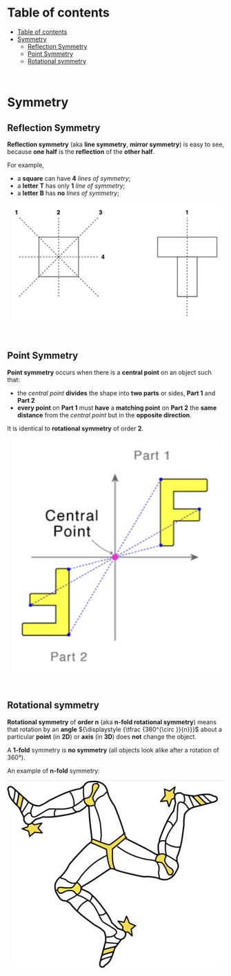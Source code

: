 # Table of contents
- [Table of contents](#table-of-contents)
- [Symmetry](#symmetry)
  - [Reflection Symmetry](#reflection-symmetry)
  - [Point Symmetry](#point-symmetry)
  - [Rotational symmetry](#rotational-symmetry)

<br>

# Symmetry
## Reflection Symmetry
**Reflection symmetry** (aka **line symmetry**, **mirror symmetry**) is easy to see, because **one half** is the **reflection** of the **other half**.<br>

For example,
- a **square** can have **4** *lines of symmetry*;
- a **letter** **T** has only **1** *line of symmetry*;
- a **letter** **B** has **no** *lines of symmetry*;

![reflection](/img/reflection.png)

<br>

## Point Symmetry
**Point symmetry** occurs when there is a **central point** on an object such that:
- the *central point* **divides** the shape into **two parts** or sides, **Part 1** and **Part 2**
- **every point** on **Part 1** must **have** a **matching point** on **Part 2** the **same distance** from the *central point* but in the **opposite direction**.

It is identical to **rotational symmetry** of order **2**.<br>

![point](/img/point.png)

<br>

## Rotational symmetry
**Rotational symmetry** of **order n** (aka **n-fold rotational symmetry**) means that rotation by an **angle** $`{\displaystyle {\tfrac {360^{\circ }}{n}}}`$ about a particular **point** (in **2D**) or **axis** (in **3D**) does **not** change the object.<br>

A **1-fold** symmetry is **no symmetry** (all objects look alike after a rotation of 360°).<br>

An example of **n-fold** symmetry:<br>

![rotational_symmetry](/img/rotational_symmetry.png)
